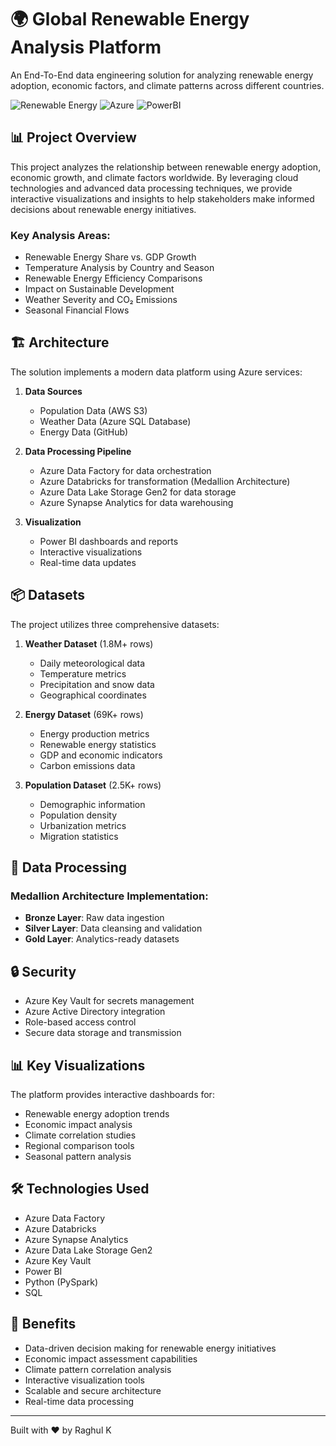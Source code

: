 # 🌍 Global Renewable Energy Analysis Platform

An End-To-End data engineering solution for analyzing renewable energy adoption, economic factors, and climate patterns across different countries.

![Renewable Energy](https://img.shields.io/badge/Energy-Renewable-brightgreen)
![Azure](https://img.shields.io/badge/Platform-Azure-blue)
![PowerBI](https://img.shields.io/badge/Visualization-PowerBI-yellow)

## 📊 Project Overview

This project analyzes the relationship between renewable energy adoption, economic growth, and climate factors worldwide. By leveraging cloud technologies and advanced data processing techniques, we provide interactive visualizations and insights to help stakeholders make informed decisions about renewable energy initiatives.

### Key Analysis Areas:
- Renewable Energy Share vs. GDP Growth
- Temperature Analysis by Country and Season
- Renewable Energy Efficiency Comparisons
- Impact on Sustainable Development
- Weather Severity and CO₂ Emissions
- Seasonal Financial Flows

## 🏗️ Architecture

The solution implements a modern data platform using Azure services:

1. **Data Sources**
   - Population Data (AWS S3)
   - Weather Data (Azure SQL Database)
   - Energy Data (GitHub)

2. **Data Processing Pipeline**
   - Azure Data Factory for data orchestration
   - Azure Databricks for transformation (Medallion Architecture)
   - Azure Data Lake Storage Gen2 for data storage
   - Azure Synapse Analytics for data warehousing

3. **Visualization**
   - Power BI dashboards and reports
   - Interactive visualizations
   - Real-time data updates

## 📦 Datasets

The project utilizes three comprehensive datasets:

1. **Weather Dataset** (1.8M+ rows)
   - Daily meteorological data
   - Temperature metrics
   - Precipitation and snow data
   - Geographical coordinates

2. **Energy Dataset** (69K+ rows)
   - Energy production metrics
   - Renewable energy statistics
   - GDP and economic indicators
   - Carbon emissions data

3. **Population Dataset** (2.5K+ rows)
   - Demographic information
   - Population density
   - Urbanization metrics
   - Migration statistics

## 🔄 Data Processing

### Medallion Architecture Implementation:
- **Bronze Layer**: Raw data ingestion
- **Silver Layer**: Data cleansing and validation
- **Gold Layer**: Analytics-ready datasets

## 🔒 Security

- Azure Key Vault for secrets management
- Azure Active Directory integration
- Role-based access control
- Secure data storage and transmission

## 📊 Key Visualizations

The platform provides interactive dashboards for:
- Renewable energy adoption trends
- Economic impact analysis
- Climate correlation studies
- Regional comparison tools
- Seasonal pattern analysis

## 🛠️ Technologies Used

- Azure Data Factory
- Azure Databricks
- Azure Synapse Analytics
- Azure Data Lake Storage Gen2
- Azure Key Vault
- Power BI
- Python (PySpark)
- SQL

## 🎯 Benefits

- Data-driven decision making for renewable energy initiatives
- Economic impact assessment capabilities
- Climate pattern correlation analysis
- Interactive visualization tools
- Scalable and secure architecture
- Real-time data processing

---
Built with ❤️ by Raghul K
